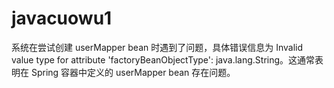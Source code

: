 # javacuowu1
系统在尝试创建 userMapper bean 时遇到了问题，具体错误信息为 Invalid value type for attribute 'factoryBeanObjectType': java.lang.String。这通常表明在 Spring 容器中定义的 userMapper bean 存在问题。

